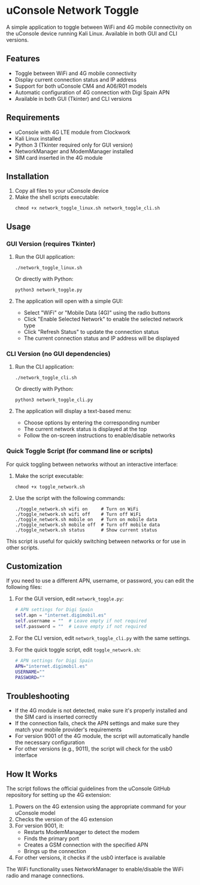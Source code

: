 # uConsole Network Toggle

A simple application to toggle between WiFi and 4G mobile connectivity on the uConsole device running Kali Linux. Available in both GUI and CLI versions.

## Features

- Toggle between WiFi and 4G mobile connectivity
- Display current connection status and IP address
- Support for both uConsole CM4 and A06/R01 models
- Automatic configuration of 4G connection with Digi Spain APN
- Available in both GUI (Tkinter) and CLI versions

## Requirements

- uConsole with 4G LTE module from Clockwork
- Kali Linux installed
- Python 3 (Tkinter required only for GUI version)
- NetworkManager and ModemManager installed
- SIM card inserted in the 4G module

## Installation

1. Copy all files to your uConsole device
2. Make the shell scripts executable:
   ```
   chmod +x network_toggle_linux.sh network_toggle_cli.sh
   ```

## Usage

### GUI Version (requires Tkinter)

1. Run the GUI application:
   ```
   ./network_toggle_linux.sh
   ```
   
   Or directly with Python:
   ```
   python3 network_toggle.py
   ```

2. The application will open with a simple GUI:
   - Select "WiFi" or "Mobile Data (4G)" using the radio buttons
   - Click "Enable Selected Network" to enable the selected network type
   - Click "Refresh Status" to update the connection status
   - The current connection status and IP address will be displayed

### CLI Version (no GUI dependencies)

1. Run the CLI application:
   ```
   ./network_toggle_cli.sh
   ```
   
   Or directly with Python:
   ```
   python3 network_toggle_cli.py
   ```

2. The application will display a text-based menu:
   - Choose options by entering the corresponding number
   - The current network status is displayed at the top
   - Follow the on-screen instructions to enable/disable networks

### Quick Toggle Script (for command line or scripts)

For quick toggling between networks without an interactive interface:

1. Make the script executable:
   ```
   chmod +x toggle_network.sh
   ```

2. Use the script with the following commands:
   ```
   ./toggle_network.sh wifi on     # Turn on WiFi
   ./toggle_network.sh wifi off    # Turn off WiFi
   ./toggle_network.sh mobile on   # Turn on mobile data
   ./toggle_network.sh mobile off  # Turn off mobile data
   ./toggle_network.sh status      # Show current status
   ```

This script is useful for quickly switching between networks or for use in other scripts.

## Customization

If you need to use a different APN, username, or password, you can edit the following files:

1. For the GUI version, edit `network_toggle.py`:
   ```python
   # APN settings for Digi Spain
   self.apn = "internet.digimobil.es"
   self.username = ""  # Leave empty if not required
   self.password = ""  # Leave empty if not required
   ```

2. For the CLI version, edit `network_toggle_cli.py` with the same settings.

3. For the quick toggle script, edit `toggle_network.sh`:
   ```bash
   # APN settings for Digi Spain
   APN="internet.digimobil.es"
   USERNAME=""
   PASSWORD=""
   ```

## Troubleshooting

- If the 4G module is not detected, make sure it's properly installed and the SIM card is inserted correctly
- If the connection fails, check the APN settings and make sure they match your mobile provider's requirements
- For version 9001 of the 4G module, the script will automatically handle the necessary configuration
- For other versions (e.g., 9011), the script will check for the usb0 interface

## How It Works

The script follows the official guidelines from the uConsole GitHub repository for setting up the 4G extension:

1. Powers on the 4G extension using the appropriate command for your uConsole model
2. Checks the version of the 4G extension
3. For version 9001, it:
   - Restarts ModemManager to detect the modem
   - Finds the primary port
   - Creates a GSM connection with the specified APN
   - Brings up the connection
4. For other versions, it checks if the usb0 interface is available

The WiFi functionality uses NetworkManager to enable/disable the WiFi radio and manage connections.
